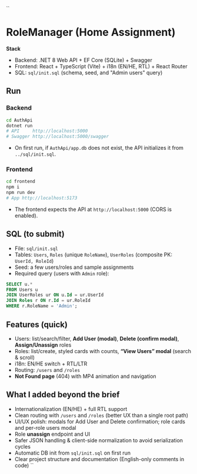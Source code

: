 ``
# RoleManager (Home Assignment)

**Stack**
- Backend: .NET 8 Web API + EF Core (SQLite) + Swagger
- Frontend: React + TypeScript (Vite) + i18n (EN/HE, RTL) + React Router
- SQL: `sql/init.sql` (schema, seed, and "Admin users" query)

## Run

### Backend
```bash
cd AuthApi
dotnet run
# API     http://localhost:5000
# Swagger http://localhost:5000/swagger
````

* On first run, if `AuthApi/app.db` does not exist, the API initializes it from `../sql/init.sql`.

### Frontend

```bash
cd frontend
npm i
npm run dev
# App http://localhost:5173
```

* The frontend expects the API at `http://localhost:5000` (CORS is enabled).

## SQL (to submit)

* File: `sql/init.sql`
* Tables: `Users`, `Roles` (unique `RoleName`), `UserRoles` (composite PK: `UserId, RoleId`)
* Seed: a few users/roles and sample assignments
* Required query (users with `Admin` role):

```sql
SELECT u.*
FROM Users u
JOIN UserRoles ur ON u.Id = ur.UserId
JOIN Roles r ON r.Id = ur.RoleId
WHERE r.RoleName = 'Admin';
```

## Features (quick)

* Users: list/search/filter, **Add User (modal)**, **Delete (confirm modal)**, **Assign/Unassign** roles
* Roles: list/create, styled cards with counts, **“View Users” modal** (search & scroll)
* i18n: EN/HE switch + RTL/LTR
* Routing: `/users` and `/roles`
* **Not Found page** (404) with MP4 animation and navigation

## What I added beyond the brief

* Internationalization (EN/HE) + full RTL support
* Clean routing with `/users` and `/roles` (better UX than a single root path)
* UI/UX polish: modals for Add User and Delete confirmation; role cards and per-role users modal
* Role **unassign** endpoint and UI
* Safer JSON handling & client-side normalization to avoid serialization cycles
* Automatic DB init from `sql/init.sql` on first run
* Clear project structure and documentation (English-only comments in code)
``